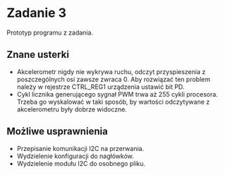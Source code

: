 # Zadanie 3

Prototyp programu z zadania.

## Znane usterki

* Akcelerometr nigdy nie wykrywa ruchu, odczyt przyspieszenia z
  poszczególnych osi zawsze zwraca 0. Aby rozwiązać ten problem należy
  w rejestrze CTRL_REG1 urządzenia ustawić bit PD.
* Cykl licznika generującego sygnał PWM trwa aż 255 cykli procesora.
  Trzeba go wyskalować w taki sposób, by wartości odczytywane z
  akcelerometru były dobrze widoczne.

## Możliwe usprawnienia

* Przepisanie komunikacji I2C na przerwania.
* Wydzielenie konfiguracji do nagłówków.
* Wydzielenie modułu I2C do osobnego pliku.
